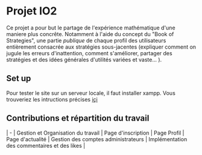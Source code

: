 # Projet IO2
Ce projet a pour but le partage de l'expérience mathématique d'une maniere plus concrête. Notamment à l'aide du concept du "Book of Strategies", une partie *publique* de chaque profil des utilisateurs entièrement consacrée aux stratégies sous-jacentes (expliquer comment on jugule les erreurs d'inattention, comment s'améliorer, partager des stratégies et des idées générales d'utilités variées et vaste... ).
## Set up
Pour tester le site sur un serveur locale, il faut installer xampp. 
Vous trouveriez les intructions précises [içi](https://drive.google.com/file/d/1pUH2w41q2nd7mExbjuDU9Ha8weh5dxPh/view?usp=sharing)
## Contributions et répartition du travail
| - | Gestion et Organisation du travail | Page d'inscription | Page Profil | Page d'actualité | Gestion des comptes administrateurs | Implémentation des commentaires et des likes | 


[^1]: Groupe 27, Marius Lecomte et Mohamed BEN EL MOSTAPHA.

